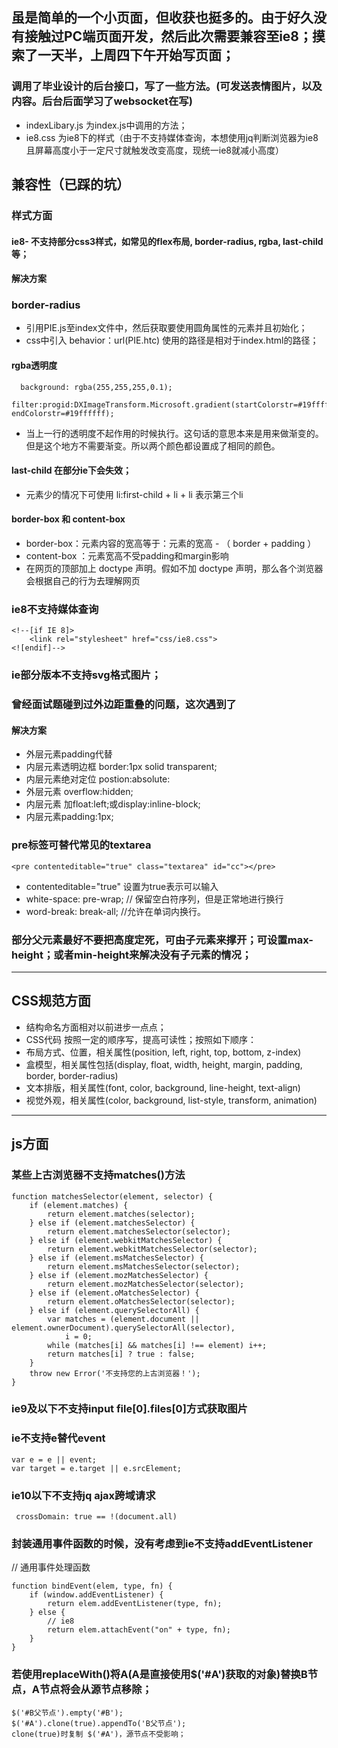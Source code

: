 ## 虽是简单的一个小页面，但收获也挺多的。由于好久没有接触过PC端页面开发，然后此次需要兼容至ie8；摸索了一天半，上周四下午开始写页面；
### 调用了毕业设计的后台接口，写了一些方法。(可发送表情图片，以及内容。后台后面学习了websocket在写)
* indexLibary.js 为index.js中调用的方法；
* ie8.css 为ie8下的样式（由于不支持媒体查询，本想使用jq判断浏览器为ie8且屏幕高度小于一定尺寸就触发改变高度，现统一ie8就减小高度）
 
## 兼容性（已踩的坑）
### 样式方面
#### ie8- 不支持部分css3样式，如常见的flex布局, border-radius, rgba, last-child等；
#### 解决方案
### border-radius
* 引用PIE.js至index文件中，然后获取要使用圆角属性的元素并且初始化；
* css中引入 behavior：url(PIE.htc) 使用的路径是相对于index.html的路径； 

#### rgba透明度
```
  background: rgba(255,255,255,0.1);
  filter:progid:DXImageTransform.Microsoft.gradient(startColorstr=#19ffffff,
endColorstr=#19ffffff);
```
*  当上一行的透明度不起作用的时候执行。这句话的意思本来是用来做渐变的。但是这个地方不需要渐变。所以两个颜色都设置成了相同的颜色。

#### last-child 在部分ie下会失效；
* 元素少的情况下可使用 li:first-child + li + li 表示第三个li

#### border-box 和 content-box
* border-box：元素内容的宽高等于：元素的宽高 - （ border + padding ）
* content-box ：元素宽高不受padding和margin影响
* 在网页的顶部加上 doctype 声明。假如不加 doctype 声明，那么各个浏览器会根据自己的行为去理解网页

### ie8不支持媒体查询
```
<!--[if IE 8]>
    <link rel="stylesheet" href="css/ie8.css">
<![endif]-->
```
### ie部分版本不支持svg格式图片；

### 曾经面试题碰到过外边距重叠的问题，这次遇到了
#### 解决方案
* 外层元素padding代替
* 内层元素透明边框 border:1px solid transparent;
* 内层元素绝对定位 postion:absolute:
* 外层元素 overflow:hidden;
* 内层元素 加float:left;或display:inline-block;
* 内层元素padding:1px;

### pre标签可替代常见的textarea
```
<pre contenteditable="true" class="textarea" id="cc"></pre>
```
* contenteditable="true" 设置为true表示可以输入
* white-space: pre-wrap; // 保留空白符序列，但是正常地进行换行
* word-break: break-all; //允许在单词内换行。

### 部分父元素最好不要把高度定死，可由子元素来撑开；可设置max-height；或者min-height来解决没有子元素的情况；
--------------------------------------------------------------

## CSS规范方面
* 结构命名方面相对以前进步一点点；
* CSS代码 按照一定的顺序写，提高可读性；按照如下顺序：
* 布局方式、位置，相关属性(position, left, right, top, bottom, z-index)
* 盒模型，相关属性包括(display, float, width, height, margin, padding, border, border-radius)
* 文本排版，相关属性(font, color, background, line-height, text-align)
* 视觉外观，相关属性(color, background, list-style, transform, animation)
--------------------------------------------------------------

## js方面
### 某些上古浏览器不支持matches()方法
```
function matchesSelector(element, selector) {
    if (element.matches) {
        return element.matches(selector);
    } else if (element.matchesSelector) {
        return element.matchesSelector(selector);
    } else if (element.webkitMatchesSelector) {
        return element.webkitMatchesSelector(selector);
    } else if (element.msMatchesSelector) {
        return element.msMatchesSelector(selector);
    } else if (element.mozMatchesSelector) {
        return element.mozMatchesSelector(selector);
    } else if (element.oMatchesSelector) {
        return element.oMatchesSelector(selector);
    } else if (element.querySelectorAll) {
        var matches = (element.document || element.ownerDocument).querySelectorAll(selector),
            i = 0;
        while (matches[i] && matches[i] !== element) i++;
        return matches[i] ? true : false;
    }
    throw new Error('不支持您的上古浏览器！');
}
```
### ie9及以下不支持input file[0].files[0]方式获取图片

### ie不支持e替代event
```
var e = e || event;
var target = e.target || e.srcElement;
```
### ie10以下不支持jq ajax跨域请求
```
 crossDomain: true == !(document.all)
```
### 封装通用事件函数的时候，没有考虑到ie不支持addEventListener
// 通用事件处理函数
```
function bindEvent(elem, type, fn) {
    if (window.addEventListener) {
        return elem.addEventListener(type, fn);
    } else {
        // ie8
        return elem.attachEvent("on" + type, fn);
    }
}
```

### 若使用replaceWith()将A(A是直接使用$('#A')获取的对象)替换B节点，A节点将会从源节点移除；
```
$('#B父节点').empty('#B');
$('#A').clone(true).appendTo('B父节点');
clone(true)时复制 $('#A')，源节点不受影响；
```